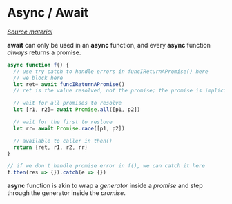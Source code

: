 # Async / Await
*[Source material](https://ponyfoo.com/articles/understanding-javascript-async-await)*

**await** can only be used in an **async** function, and every **async** function *always* returns a promise.
``` js
async function f() {
  // use try catch to handle errors in funcIReturnAPromise() here
  // we block here
  let ret= await funcIReturnAPromise()
  // ret is the value resolved, not the promise; the promise is implicit

  // wait for all promises to resolve
  let [r1, r2]= await Promise.all([p1, p2])

  // wait for the first to reslove
  let rr= await Promise.race([p1, p2])

  // available to caller in then()
  return {ret, r1, r2, rr}
}

// if we don't handle promise error in f(), we can catch it here
f.then(res => {}).catch(e => {})
```

**async** function is akin to wrap a *generator* inside a *promise* and step through the generator inside the *promise*.
